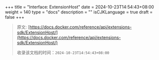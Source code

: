 +++
title = "Interface: ExtensionHost"
date = 2024-10-23T14:54:43+08:00
weight = 140
type = "docs"
description = ""
isCJKLanguage = true
draft = false
+++

> 原文: [https://docs.docker.com/reference/api/extensions-sdk/ExtensionHost/](https://docs.docker.com/reference/api/extensions-sdk/ExtensionHost/)
>
> 收录该文档的时间：`2024-10-23T14:54:43+08:00`
